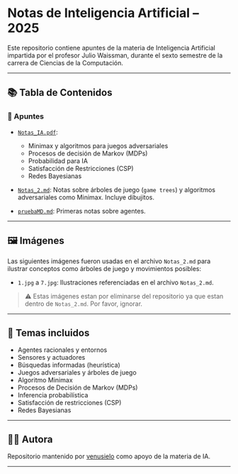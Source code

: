# Notas de Inteligencia Artificial – 2025

Este repositorio contiene apuntes de la materia de Inteligencia Artificial impartida por el profesor Julio Waissman, durante el sexto semestre de la carrera de Ciencias de la Computación.

---

## 📚 Tabla de Contenidos

### 📄 Apuntes

- [`Notas_IA.pdf`](./Notas_IA.pdf): 
  - Minimax y algoritmos para juegos adversariales
  - Procesos de decisión de Markov (MDPs)
  - Probabilidad para IA
  - Satisfacción de Restricciones (CSP)
  - Redes Bayesianas

- [`Notas_2.md`](./Notas_2.md): Notas sobre árboles de juego (`game trees`) y algoritmos adversariales como Minimax. Incluye dibujitos.

- [`pruebaMD.md`](./pruebaMD.md): Primeras notas sobre agentes.

---

## 🖼️ Imágenes

Las siguientes imágenes fueron usadas en el archivo `Notas_2.md` para ilustrar conceptos como árboles de juego y movimientos posibles:

- `1.jpg` a `7.jpg`: Ilustraciones referenciadas en el archivo `Notas_2.md`.

> ⚠️ Estas imágenes estan por eliminarse del repositorio ya que estan dentro de `Notas_2.md`. Por favor, ignorar.

---

## 🧠 Temas incluidos

- Agentes racionales y entornos
- Sensores y actuadores
- Búsquedas informadas (heurística)
- Juegos adversariales y árboles de juego
- Algoritmo Minimax
- Procesos de Decisión de Markov (MDPs)
- Inferencia probabilística
- Satisfacción de restricciones (CSP)
- Redes Bayesianas

---

## 👩‍💻 Autora

Repositorio mantenido por [venusielo](https://github.com/venusielo) como apoyo de la materia de IA.

---


